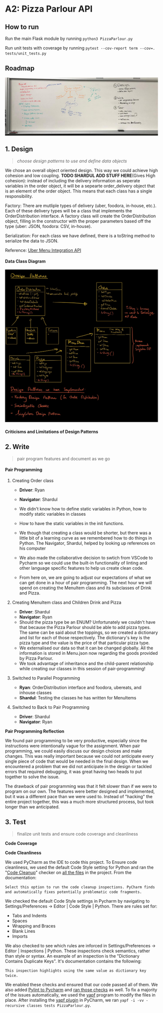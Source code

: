 # A2: Pizza Parlour API


## How to run

Run the main Flask module by running `python3 PizzaParlour.py`

Run unit tests with coverage by running `pytest --cov-report term --cov=. tests/unit_tests.py`

## Roadmap
![A2_Roadmap](a2_roadmap.jpg)

## 1. Design
> _choose design patterns to use and define data objects_

We chose an overall object oriented design. This way we could achieve high cohesion and low coupling. **TODO SHARDUL ADD STUFF HERE**(Gives High cohesion): instead of including the delivery information as seperate variables in the order object, it will be a sepearte order_delivery object that is an element of the order object. This means that each class has a single responsibility. 

Factory: There are mutliple types of delivery (uber, foodora, in-house, etc.). Each of these delivery types will be a class that implements the OrderDistribution interface. A factory class will create the OrderDistribution object, filling in the constructor with the proper parameters based off the type (uber: JSON, foodora: CSV, in-house). 

Serialization: For each class we have defined, there is a toString method to serialize the data to JSON. 

Reference: [Uber Menu Integration API](https://developer.uber.com/docs/eats/guides/menu_integration)

#### Data Class Diagram
![Design Patterns](a2_design_patterns.jpg)

#### Criticisms and Limitations of Design Patterns

## 2. Write
> pair program features and document as we go

#### Pair Programming
1. Creating Order class
    - **Driver**: Ryan 
    - **Navigator**: Shardul
    - We didn't know how to define static variables in Python, how to modify static variables in classes
    - How to have the static variables in the init functions.

    - We though that creating a class would be shorter, but there was a little bit of a learning curve as we remembered how to do things in Python. The Navigator, Shardul, helped by looking up references on his computer
    - We also made the collaborative decision to swtich from VSCode to Pycharm so we could use the built-in functionality of linting and other language specific features to help us create clean code. 
    - From here on, we are going to adjust our expectations of what we can get done in a hour of pair programming. The next hour we will spend on creating the MenuItem class and its subclasses of Drink and Pizza. 

2. Creating MenuItem class and Children Drink and Pizza
    - **Driver**: Shardul
    - **Navigator**: Ryan 
    - Should the pizza type be an ENUM? Unfortunately we couldn't have that because the Pizza Parlour should be able to add pizza types. The same can be said about the toppings, so we created a dictionary and list for each of those respectively. The dictionary's key is the pizza type and the value is the price of that particular pizza type. 
    - We externalised our data so that it can be changed globally. All the information is stored in Menu.json now regarding the goods provided by Pizza Parlour.
    - We took advantage of inheritance and the child-parent relationship while creating our classes in this session of pair-programming!
    
3. Switched to Parallel Programming
    - **Ryan**: OrderDistribution interface and foodora, ubereats, and inhouse classes
    - **Shardul**: Testing the classes he has written for MenuItems
    
4. Switched to Back to Pair Programming
    - **Driver**: Shardul
    - **Navigator**: Ryan
    
    
**Pair Programming Reflection** 

We found pair programming to be very productive, especially since the instructions were intentionally vague for the assignment. When pair programming, we could easily discuss our design choices and make changes. This was really important because we could not anticipate every single piece of code that would be needed in the final design. When we encountered a problem that we did not anticipate in the design or tackled errors that required debugging, it was great having two heads to put together to solve the issue. 

The drawback of pair programming was that it felt slower than if we were to program on our own. The features were better designed and implemented, but it was a different pace than we were used to. Instead of "hacking" the entire project together, this was a much more structured process, but took longer than we anticipated. 


## 3. Test
> finalize unit tests and ensure code coverage and cleanliness

**Code Coverage**


**Code Cleanliness**

We used PyCharm as the IDE to code this project. To Ensure code cleanliness, we used the default Code Style setting for Python and ran the "[Code Cleanup](https://www.jetbrains.com/help/pycharm/reformat-file-dialog.html)" checker on [all the files](https://www.jetbrains.com/help/pycharm/specify-code-cleanup-scope-dialog.html) in the project. From the documentation: 

```
Select this option to run the code cleanup inspections. PyCharm finds and automatically fixes potentially problematic code fragments.
```

We checked the default Code Style settings in Pycharm by navigating to Settings/Preferences -> Editor | Code Style | Python. There are rules set for: 
- Tabs and Indents
- Spaces
- Wrapping and Braces
- Blank Lines
- Imports 

We also checked to see which rules are inforced in Settings/Preferences -> Editor | Inspections | Python. These inspections check semantics, rather than style or syntax. An example of an inspection is the "Dictionary Contains Duplicate Keys". It's documentation contains the following: 

```
This inspection highlights using the same value as dictionary key twice.
```
We enabled these checks and ensured that our code passed all of them. We also added [Pylint to Pycharm](https://plugins.jetbrains.com/plugin/11084-pylint) and [ran those checks](https://www.jetbrains.com/help/pycharm/configuring-third-party-tools.html) as well. To fix a majority of the issues automatically, we used the [yapf](https://github.com/google/yapf) program to modify the files in place. After installing the [yapf plugin](https://plugins.jetbrains.com/plugin/10960-yapf) in PyCharm, we ran 
`yapf -i -vv -recursive classes tests PizzaParlour.py`. 


